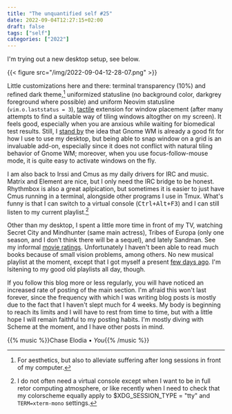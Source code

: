 ```yaml
---
title: "The unquantified self #25"
date: 2022-09-04T12:27:15+02:00
draft: false
tags: ["self"]
categories: ["2022"]
---
```


I'm trying out a new desktop setup, see below.

{{< figure src="/img/2022-09-04-12-28-07.png" >}}

Little customizations here and there: terminal transparency (10%) and refined dark theme,[^1] uniformized statusline (no background color, darkgrey foreground where possible) and uniform Neovim statusline (`vim.o.laststatus = 3`), [tactile] extension for window placement (after many attempts to find a suitable way of tiling windows altogther on my screen). It feels good, especially when you are anxious while waiting for biomedical test results. Still, I [stand by] the idea that Gnome WM is already a good fit for how I use to use my desktop, but being able to snap window on a grid is an invaluable add-on, especially since it does not conflict with natural tiling behavior of Gnome WM; moreover, when you use focus-follow-mouse mode, it is quite easy to activate windows on the fly.

I am also back to Irssi and Cmus as my daily drivers for IRC and music. Matrix and Element are nice, but I only need the IRC bridge to be honest. Rhythmbox is also a great aplpication, but sometimes it is easier to just have Cmus running in a terminal, alongside other programs I use in Tmux. What's funny is that I can switch to a virtual console (<kbd>Ctrl+Alt+F3</kbd>) and I can still listen to my current playlist.[^2]

Other than my desktop, I spent a little more time in front of my TV, watching Secret City and Mindhunter (same main actress), Tribes of Europa (only one season, and I don't think there will be a sequel), and lately Sandman. See my informal [movie ratings]. Unfortunately I haven't been able to read much books because of small vision problems, among others. No new musical playlist at the moment, except that I got myself a present [few days ago]. I'm lsitening to my good old playlists all day, though.

If you follow this blog more or less regularly, you will have noticed an increased rate of posting of the main section. I'm afraid this won't last forever, since the frequency with which I was writing blog posts is mostly due to the fact that I haven't slept much for 4 weeks. My body is beginning to reach its limits and I will have to rest from time to time, but with a little hope I will remain faithful to my posting habits. I'm mostly diving with Scheme at the moment, and I have other posts in mind.

{{% music %}}Chase Elodia • _You_{{% /music %}}

[tactile]: https://extensions.gnome.org/extension/4548/tactile/
[stand by]: /post/how-to-do-without-wm/
[movie ratings]: /articles/movies/
[few days ago]: /micro/2022-08-23-13-56-00/

[^1]: For aesthetics, but also to alleviate suffering after long sessions in front of my computer.
[^2]: I do not often need a virtual console except when I want to be in full retor computing atmosphere, or like recently when I need to check that my colorscheme equally apply to $XDG_SESSION_TYPE = "tty" and `TERM=xterm-mono` settings.
